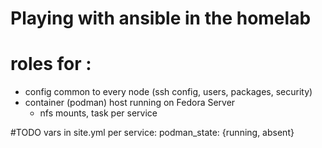 Playing with ansible in the homelab
==================================

# roles for :
  - config common to every node (ssh config, users, packages, security)
  - container (podman) host running on Fedora Server
    - nfs mounts, task per service

#TODO
vars in site.yml per service:
    podman_state: {running, absent}
